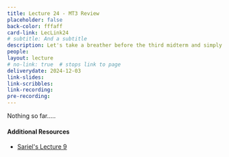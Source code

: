 ```yaml
---
title: Lecture 24 - MT3 Review
placeholder: false
back-color: fffaff
card-link: LecLink24
# subtitle: And a subtitle
description: Let's take a breather before the third midterm and simply go over some lingering questions and/or some practice problems. We'll also begin with a brief overview of classic decidability problems. 
people:
layout: lecture
# no-link: true  # stops link to page 
deliverydate: 2024-12-03
link-slides: 
link-scribbles: 
link-recording: 
pre-recording: 
---
```


Nothing so far.....

<h4>Additional Resources</h4>

* [Sariel's Lecture 9](https://www.youtube.com/watch?v=dKAg5FRmsCE&list=PLaEwgrahG-LrpPMI4l744yAHCwtVXPh2g&pp=iAQB)






